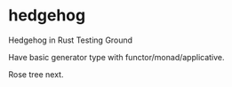 # hedgehog
Hedgehog in Rust Testing Ground

Have basic generator type with functor/monad/applicative.

Rose tree next.